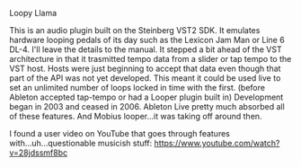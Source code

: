 Loopy Llama

This is an audio plugin built on the Steinberg VST2 SDK.  It emulates hardware looping pedals of its day such as the Lexicon Jam Man or Line 6 DL-4.  I'll leave the details to the manual.
It stepped a bit ahead of the VST architecture in that it trasmitted tempo data from a slider or tap tempo to the VST host.  Hosts were just beginning to accept that data even though that part of the API was not yet developed.
This meant it could be used live to set an unlimited number of loops locked in time with the first. (before Ableton accepted tap-tempo or had a Looper plugin built in) 
Development began in 2003 and ceased in 2006.  Ableton Live pretty much absorbed all of these features.  And Mobius looper...it was taking off around then.  

I found a user video on YouTube that goes through features with...uh...questionable musicish stuff: https://www.youtube.com/watch?v=28jdssmf8bc 
